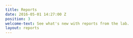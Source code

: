```yaml
---
title: Reports
date: 2016-05-01 14:27:00 Z
position: 3
welcome-text: See what's new with reports from the lab.
layout: reports
---
```

